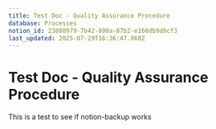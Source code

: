 ```yaml
---
title: Test Doc - Quality Assurance Procedure
database: Processes
notion_id: 23880979-7b42-800a-87b2-e160db9d0cf3
last_updated: 2025-07-29T16:36:47.860Z
---
```


# Test Doc - Quality Assurance Procedure


This is a test to see if notion-backup works

